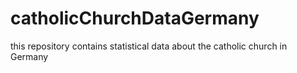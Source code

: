 # catholicChurchDataGermany
this repository contains statistical data about the catholic church in Germany
